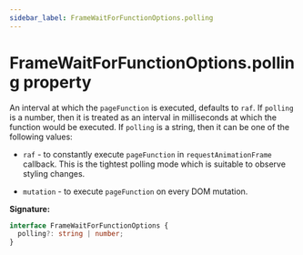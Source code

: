 ```yaml
---
sidebar_label: FrameWaitForFunctionOptions.polling
---
```


# FrameWaitForFunctionOptions.polling property

An interval at which the `pageFunction` is executed, defaults to `raf`. If `polling` is a number, then it is treated as an interval in milliseconds at which the function would be executed. If `polling` is a string, then it can be one of the following values:

- `raf` - to constantly execute `pageFunction` in `requestAnimationFrame` callback. This is the tightest polling mode which is suitable to observe styling changes.

- `mutation` - to execute `pageFunction` on every DOM mutation.

**Signature:**

```typescript
interface FrameWaitForFunctionOptions {
  polling?: string | number;
}
```
